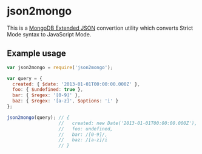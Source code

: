 # json2mongo

This is a [MongoDB Extended JSON](http://docs.mongodb.org/manual/reference/mongodb-extended-json/)
convertion utility which converts Strict Mode syntax to JavaScript Mode.

## Example usage

```javascript
var json2mongo = require('json2mongo');

var query = {
  created: { $date: '2013-01-01T00:00:00.000Z' },
  foo: { $undefined: true },
  bar: { $regex: '[0-9]' },
  baz: { $regex: '[a-z]', $options: 'i' }
};

json2mongo(query); // {
                   //   created: new Date('2013-01-01T00:00:00.000Z'),
                   //   foo: undefined,
                   //   bar: /[0-9]/,
                   //   baz: /[a-z]/i
                   // }
```
